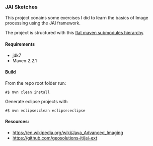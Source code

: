 ### JAI Sketches

This project conains some exercises I did to learn the basics of Image processing using the JAI framework.

The project is structured with this [flat maven submodules hierarchy](https://github.com/Damianofds/toolbox/tree/master/basic-java-app).

#### Requirements

* jdk7
* Maven 2.2.1

#### Build

From the repo root folder run:

```
#$ mvn clean install
```

Generate eclipse projects with

```
#$ mvn eclipse:clean eclipse:eclipse
```

#### Resources:

* https://en.wikipedia.org/wiki/Java_Advanced_Imaging
* https://github.com/geosolutions-it/jai-ext
